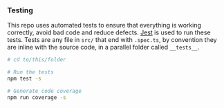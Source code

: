 ### Testing

This repo uses automated tests to ensure that everything is working correctly, avoid bad code and reduce defects.
[Jest](https://www.npmjs.com/package/jest) is used to run these tests.
Tests are any file in `src/` that end with `.spec.ts`, by convention they are inline with the source code,
in a parallel folder called `__tests__`.

```bash
# cd to/this/folder

# Run the tests
npm test -s

# Generate code coverage
npm run coverage -s
```
